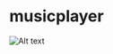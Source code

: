 # musicplayer

![Alt text](https://user-images.githubusercontent.com/70186948/94374697-e7c76200-0105-11eb-813f-7d21ad5dfea5.png)
